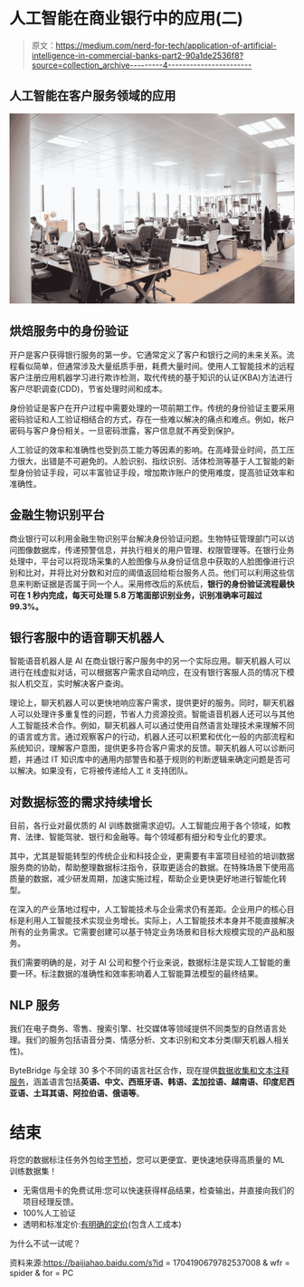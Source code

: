 # 人工智能在商业银行中的应用(二)

> 原文：<https://medium.com/nerd-for-tech/application-of-artificial-intelligence-in-commercial-banks-part2-90a1de2536f8?source=collection_archive---------4----------------------->

## 人工智能在客户服务领域的应用

![](img/36caf750d1222341f3f35a2196865284.png)

## 烘焙服务中的身份验证

开户是客户获得银行服务的第一步。它通常定义了客户和银行之间的未来关系。流程看似简单，但通常涉及大量纸质手册，耗费大量时间。使用人工智能技术的远程客户注册应用机器学习进行欺诈检测，取代传统的基于知识的认证(KBA)方法进行客户尽职调查(CDD)，节省处理时间和成本。

身份验证是客户在开户过程中需要处理的一项前期工作。传统的身份验证主要采用密码验证和人工验证相结合的方式，存在一些难以解决的痛点和难点。例如，帐户密码与客户身份相关。一旦密码泄露，客户信息就不再受到保护。

人工验证的效率和准确性也受到员工能力等因素的影响。在高峰营业时间，员工压力很大，出错是不可避免的。人脸识别、指纹识别、活体检测等基于人工智能的新型身份验证手段，可以丰富验证手段，增加欺诈账户的使用难度，提高验证效率和准确性。

## 金融生物识别平台

商业银行可以利用金融生物识别平台解决身份验证问题。生物特征管理部门可以访问图像数据库，传递预警信息，并执行相关的用户管理、权限管理等。在银行业务处理中，平台可以将现场采集的人脸图像与从身份证信息中获取的人脸图像进行识别和比对，并将比对分数和对应的阈值返回给柜台服务人员。他们可以利用这些信息来判断证据是否属于同一个人。采用修改后的系统后，**银行的身份验证流程最快可在 1 秒内完成，每天可处理 5.8 万笔面部识别业务，识别准确率可超过 99.3%。**

## 银行客服中的语音聊天机器人

智能语音机器人是 AI 在商业银行客户服务中的另一个实际应用。聊天机器人可以进行在线虚拟对话，可以根据客户需求自动响应，在没有银行客服人员的情况下模拟人机交互，实时解决客户查询。

理论上，聊天机器人可以更快地响应客户需求，提供更好的服务。同时，聊天机器人可以处理许多重复性的问题，节省人力资源投资。智能语音机器人还可以与其他人工智能技术合作。例如，聊天机器人可以通过使用自然语言处理技术来理解不同的语言或方言。通过观察客户的行动，机器人还可以积累和优化一般的内部流程和系统知识，理解客户意图，提供更多符合客户需求的反馈。聊天机器人可以诊断问题，并通过 IT 知识库中的通用内部警告和基于规则的判断逻辑来确定问题是否可以解决。如果没有，它将被传递给人工 it 支持团队。

## 对数据标签的需求持续增长

目前，各行业对最优质的 AI 训练数据需求迫切。人工智能应用于各个领域，如教育、法律、智能驾驶、银行和金融等。每个领域都有细分和专业化的要求。

其中，尤其是智能转型的传统企业和科技企业，更需要有丰富项目经验的培训数据服务商的协助，帮助整理数据标注指令，获取更适合的数据。在特殊场景下使用高质量的数据，减少研发周期，加速实施过程，帮助企业更快更好地进行智能化转型。

在深入的产业落地过程中，人工智能技术与企业需求仍有差距。企业用户的核心目标是利用人工智能技术实现业务增长。实际上，人工智能技术本身并不能直接解决所有的业务需求。它需要创建可以基于特定业务场景和目标大规模实现的产品和服务。

我们需要明确的是，对于 AI 公司和整个行业来说，数据标注是实现人工智能的重要一环。标注数据的准确性和效率影响着人工智能算法模型的最终结果。

## NLP 服务

我们在电子商务、零售、搜索引擎、社交媒体等领域提供不同类型的自然语言处理。我们的服务包括语音分类、情感分析、文本识别和文本分类(聊天机器人相关性)。

ByteBridge 与全球 30 多个不同的语言社区合作，现在提供[数据收集和文本注释服务](https://tinyurl.com/2p9cvp3h)，涵盖语言包括**英语、中文、西班牙语、韩语、孟加拉语、越南语、印度尼西亚语、土耳其语、阿拉伯语、俄语等**。

# 结束

将您的数据标注任务外包给[字节桥](https://tinyurl.com/2p9cvp3h)，您可以更便宜、更快速地获得高质量的 ML 训练数据集！

*   无需信用卡的免费试用:您可以快速获得样品结果，检查输出，并直接向我们的项目经理反馈。
*   100%人工验证
*   透明和标准定价:[有明确的定价](https://www.bytebridge.io/#/?module=price)(包含人工成本)

为什么不试一试呢？

资料来源:https://baijiahao.baidu.com/s?id = 1704190679782537008 & wfr = spider & for = PC